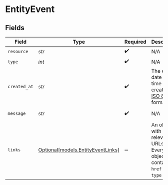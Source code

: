 # EntityEvent


## Fields

| Field                                                                                                 | Type                                                                                                  | Required                                                                                              | Description                                                                                           | Example                                                                                               |
| ----------------------------------------------------------------------------------------------------- | ----------------------------------------------------------------------------------------------------- | ----------------------------------------------------------------------------------------------------- | ----------------------------------------------------------------------------------------------------- | ----------------------------------------------------------------------------------------------------- |
| `resource`                                                                                            | *str*                                                                                                 | :heavy_check_mark:                                                                                    | N/A                                                                                                   | event                                                                                                 |
| `type`                                                                                                | *int*                                                                                                 | :heavy_check_mark:                                                                                    | N/A                                                                                                   | 200                                                                                                   |
| `created_at`                                                                                          | *str*                                                                                                 | :heavy_check_mark:                                                                                    | The entity's date and time of creation, in [ISO 8601](https://en.wikipedia.org/wiki/ISO_8601) format. | 2024-03-20T09:13:37.0Z                                                                                |
| `message`                                                                                             | *str*                                                                                                 | :heavy_check_mark:                                                                                    | N/A                                                                                                   | Customer created                                                                                      |
| `links`                                                                                               | [Optional[models.EntityEventLinks]](../models/entityeventlinks.md)                                    | :heavy_minus_sign:                                                                                    | An object with several relevant URLs. Every URL object will contain an `href` and a `type` field.     |                                                                                                       |